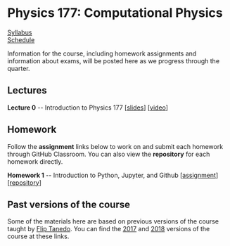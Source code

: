 # Physics 177: Computational Physics

[Syllabus](./syllabus.html)  
[Schedule](./schedule.html)  
<!--
[Midterm](./midterm.html) [[assignment](https://classroom.github.com/a/ZX6p7Gbw)]  
[Final](./final.html) [[assignment](https://classroom.github.com/a/Qrlr8QN6)]
-->

Information for the course, including homework assignments and information about exams, will be posted here as we progress through the quarter.


## Lectures

**Lecture 0** -- Introduction to Physics 177 [[slides](https://docs.google.com/presentation/d/18OEE9wrG_oPGEvwdpJX-H16t4r9NXP2Ypj_-R9clOjo/edit?usp=sharing)] [[video](https://www.dropbox.com/s/xhthw0h80btabfb/lecture_0.mp4?dl=0)]  

<!--
**Lecture 1** -- Python, Jupyter, and GitHub [[slides](https://docs.google.com/presentation/d/1uwKIwAtWNpgKMqp82YVPvYHwYaKg541jJriF5n5JW34/edit?usp=sharing)] [[repository](https://github.com/Physics177-2020/lecture-1)] [[video 1](https://www.dropbox.com/s/ieg7d0jx3xhbg9m/lecture_1.mp4?dl=0)] [[video 2](https://www.dropbox.com/s/kfnk1ag3mvtvrc1/lecture_1_extended.mp4?dl=0)]  

**Lecture 2** -- Numerical precision [[slides](https://docs.google.com/presentation/d/1zM-F4qcHrYZzNC34wqALjIr9JuTbAhrP3a4bLs02PuE/edit?usp=sharing)] [[repository](https://github.com/Physics177-2020/lecture-2)] [[video](https://www.dropbox.com/s/639k2zhtcban1es/lecture_2.mp4?dl=0)]  

**Lecture 3** -- Numerical integration: Riemann sum and trapezoidal rule [[slides](https://docs.google.com/presentation/d/1LC7I4bua6qyRSEvKwDmXMh9Dl1NIvOVjf1TAS_6L8mY/edit?usp=sharing)] [[repository](https://github.com/Physics177-2020/lecture-3)] [[video](https://www.dropbox.com/s/n8eywlwh689yyue/lecture_3.mp4?dl=0)]  

**Lecture 4** -- Numerical integration: Simpson's rule [[slides](https://docs.google.com/presentation/d/1PlDw9VQzpxlnPPxvoBrlPKCTcZ-I4CFSIwLJyRzYOJU/edit?usp=sharing)] [[repository](https://github.com/Physics177-2020/lecture-4)] [[video](https://www.dropbox.com/s/csjr4xtgtux2xo1/lecture_4.mp4?dl=0)]  

**Lecture 5** -- Numerical integration: Error analysis [[slides](https://docs.google.com/presentation/d/13XYPYKhVoVPOLHLJ_m1uU_4Mbw6gCpJssPmUGjE9jkk/edit?usp=sharing)] [[repository](https://github.com/Physics177-2020/lecture-5)] [[video](https://www.dropbox.com/s/xqytnfb3q1rzxa0/lecture_5.mp4?dl=0)]  

**Lecture 6** -- Differential equations: Euler's method [[slides](https://docs.google.com/presentation/d/1tO2zYWGIQ4eyN-z87D6DsbL91OEXzTw5GHKwP8YAoQw/edit?usp=sharing)] [[repository](https://github.com/Physics177-2020/lecture-6)] [[video](https://www.dropbox.com/s/ukyvxzgx0a49rtj/lecture_6.mp4?dl=0)]  

**Lecture 7** -- Differential equations: the Runge-Kutta and leapfrog methods [[slides](https://docs.google.com/presentation/d/1xVs188-mo_Ev0in_elibRFXXfeHy6r7bUqEg0C7wJ2I/edit?usp=sharing)] [[repository](https://github.com/Physics177-2020/lecture-7)] [[video 1](https://www.dropbox.com/s/3epjhzj1wc6whme/lecture_7.mp4?dl=0)] [[video 2](https://www.dropbox.com/s/d4jawont0rfng1m/lecture_7_extended.mp4?dl=0)]  

**Lecture 8** -- Random number generation [[slides](https://docs.google.com/presentation/d/1R9YHnxeLzwnKEuFQ5rCOyIcLRfYDGm97p6_EoEC_Ieg/edit?usp=sharing)] [[repository](https://github.com/Physics177-2020/lecture-8)] [[video](https://www.dropbox.com/s/7n382at4lnz2w7t/lecture_8.mp4?dl=0)]  

**Lecture 9** -- Calculations with probability distributions [[slides](https://docs.google.com/presentation/d/1Eok4MSTOHDBv3husQC8Q79YcCtVvv4E1wg-oVtdbUrs/edit?usp=sharing)] [[repository](https://github.com/Physics177-2020/lecture-9)] [[video](https://www.dropbox.com/s/r0omxor3xim2oz3/lecture_9.mp4?dl=0)]  

**Lecture 10** -- Probability and statistical physics I [[slides](https://docs.google.com/presentation/d/1BZj8mhxh3AnkA6dYaDxmyur7qPnHTRFzyj_z-lZjmPk/edit?usp=sharing)] [[repository](https://github.com/Physics177-2020/lecture-10)] [[video](https://www.dropbox.com/s/rjrm08kovy6k3p3/lecture_10.mp4?dl=0)]  

**Lecture 11** -- Probability and statistical physics II [[slides](https://docs.google.com/presentation/d/1norjKSnjlzRYD55CMWXxnL1bzqf0XyiOOW_tLeAkenI/edit?usp=sharing)] [[repository](https://github.com/Physics177-2020/lecture-11)] [[video](https://www.dropbox.com/s/1nxze7v25r8841a/lecture_11.mp4?dl=0)]  

**Lecture 12** -- The Ising model [[slides](https://docs.google.com/presentation/d/1Bq0s8SzeyrNy10290mp6neGjcZe8keoOSXScgbpO-YQ/edit?usp=sharing)] [[repository](https://github.com/Physics177-2020/lecture-12)] [[video](https://www.dropbox.com/s/i2dj5b8qyi7ubjp/lecture_12.mp4?dl=0)]  

**Lecture 13** -- Markov chain Monte Carlo [[slides](https://docs.google.com/presentation/d/10qzW4JEiY8aPTJXIo6GpMRfDz6T7SX1blD1UjKtpXso/edit?usp=sharing)] [[repository](https://github.com/Physics177-2020/lecture-13)] [[video](https://www.dropbox.com/s/0v6mcccljudvlpz/lecture_13.mp4?dl=0)]  

**Lecture 14** -- Practical MCMC [[slides](https://docs.google.com/presentation/d/1U3mbTdfIHckrnUmm4WYfdRgOqZKf6_mRCydyMAtK9qU/edit?usp=sharing)] [[repository](https://github.com/Physics177-2020/lecture-14)] [[video](https://www.dropbox.com/s/04clxki4mfm31t1/lecture_14.mp4?dl=0)]  

**Lecture 15** -- Convex optimization [[slides](https://docs.google.com/presentation/d/17tnKjbaeyEJLcUoXCB4zYcHWof6GYj5QpCkDtKczaa0/edit?usp=sharing)] [[repository](https://github.com/Physics177-2020/lecture-15)] [[video](https://www.dropbox.com/s/ffbrhbd6u4ljjll/lecture_15.mp4?dl=0)]  

**Lecture 16** -- Line search [[slides](https://docs.google.com/presentation/d/1NSIa_IVbNNVsSHzDur2FYMK_q1yWKqTudWonzVLHNmo/edit?usp=sharing)] [[repository](https://github.com/Physics177-2020/lecture-16)] [[video](https://www.dropbox.com/s/kqqr0uw9xlmjfjo/lecture_16.mp4?dl=0)]  

**Lecture 17** -- Newton's method [[slides](https://docs.google.com/presentation/d/13dK-lU-Q6_LtLlmFO8NWjmnP23LOeLAOLsH1FhUV6ac/edit?usp=sharing)] [[repository](https://github.com/Physics177-2020/lecture-17)] [[video](https://www.dropbox.com/s/7bgi7gtz7rvstx2/lecture_17.mp4?dl=0)]  

**Lecture 18** -- Loss functions and regression [[slides](https://docs.google.com/presentation/d/16QlQtkRKXLzQ2GuBn9oJ8Urm1MFTT-jkMv2FDbKMueg/edit?usp=sharing)] [[repository](https://github.com/Physics177-2020/lecture-18)] [[video](https://www.dropbox.com/s/fb0c1pp3z04wbdw/lecture_18.mp4?dl=0)]  

**Lecture 19** -- Maximum likelihood [[slides](https://docs.google.com/presentation/d/1PzxL0LCTNXXFCMnnfX2R0o9VaR8WUtlrk9n2c-fCQGA/edit?usp=sharing)] [[repository](https://github.com/Physics177-2020/lecture-19)] [[video](https://www.dropbox.com/s/r20928ohapi0gfw/lecture_19.mp4?dl=0)]  

**Lecture 20** -- Bayesian inference [[slides](https://docs.google.com/presentation/d/17GuHPWPfNWidP62eAhN2zjvCrqjA774suTqcUI2sLoE/edit?usp=sharing)] [[repository](https://github.com/Physics177-2020/lecture-20)] [[video](https://www.dropbox.com/s/wxkdfgkh2pgt53d/lecture_20.mp4?dl=0)]  

**Lecture 21** -- Data handling [[slides](https://docs.google.com/presentation/d/1BTXHlcyWAmslOX0YmIQF7qpdprUutIO0D7n8tu-CBJw/edit?usp=sharing)] [[repository](https://github.com/Physics177-2020/lecture-21)] [[video](https://www.dropbox.com/s/re70sfnohpv2dct/lecture_21.mp4?dl=0)]  

**Lecture 22** -- Outlook [[slides](https://docs.google.com/presentation/d/1AcBtp9fh8f-RcV20Yf1uKTpeMITAYFGcMx-cKfggjNo/edit?usp=sharing)] [[video](https://www.dropbox.com/s/xeogy7ph99j6961/lecture_22.mp4?dl=0)]  
-->

## Homework

Follow the **assignment** links below to work on and submit each homework through GitHub Classroom. You can also view the **repository** for each homework directly.

**Homework 1** -- Introduction to Python, Jupyter, and Github [[assignment]()] [[repository](https://github.com/Physics177-2020/homework-1)]  

<!--
**Homework 2** -- Numerical integration [[assignment]()] [[repository](https://github.com/Physics177-2020/homework-2)]  

**Homework 3** -- Numerical integration of ordinary differential equations [[assignment]()] [[repository](https://github.com/Physics177-2020/homework-3)]  

**Homework 4** -- Different approaches to numerical integration of differential equations [[assignment]()] [[repository](https://github.com/Physics177-2020/homework-4)]  

**Homework 5** -- Statistical physics of a rubber band [[assignment]()] [[repository](https://github.com/Physics177-2020/homework-5)]  

**Homework 6** -- Simulating the Ising model [[assignment]()] [[repository](https://github.com/Physics177-2020/homework-6)]  

**Homework 7** -- Optimization for physics [[assignment]()] [[repository](https://github.com/Physics177-2020/homework-7)]

**Homework 8** -- Inference for the Ising model [[assignment]()] [[repository](https://github.com/Physics177-2020/homework-8)]
-->

## Past versions of the course

Some of the materials here are based on previous versions of the course taught by [Flip Tanedo](https://theory.ucr.edu/flip/). You can find the [2017](https://github.com/Physics177-2017) and [2018](https://physics177-2018.github.io/) versions of the course at these links.
